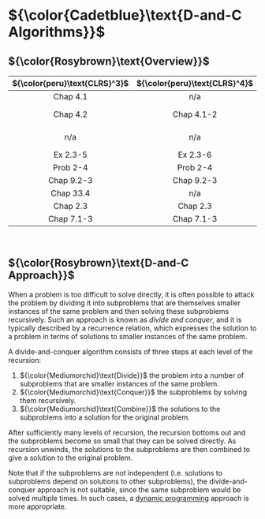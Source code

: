 # ${\color{Cadetblue}\text{D-and-C Algorithms}}$

## ${\color{Rosybrown}\text{Overview}}$

| ${\color{peru}\text{CLRS}^3}$ | ${\color{peru}\text{CLRS}^4}$ | ${\color{peru}\text{Link}}$ |
|:---:|:---:|:---|
| Chap 4.1 | n/a | [Maximum Subarray](https://github.com/pl3onasm/CLRS/tree/main/algorithms/divide-and-conquer/max-subarray) |
| Chap 4.2 | Chap 4.1-2 | [Strassen's Matrix Multiplication](https://github.com/pl3onasm/CLRS/tree/main/algorithms/divide-and-conquer/strassen)|
| n/a | n/a | [Karatsuba's Integer Multiplication](https://github.com/pl3onasm/CLRS/tree/main/algorithms/divide-and-conquer/karatsuba)|
| Ex 2.3-5 | Ex 2.3-6 | [Binary Search](https://github.com/pl3onasm/CLRS/tree/main/algorithms/divide-and-conquer/binsearch)|
| Prob 2-4 | Prob 2-4 | [Inversion Count](https://github.com/pl3onasm/CLRS/tree/main/algorithms/divide-and-conquer/inversion-count)|
| Chap 9.2-3 | Chap 9.2-3 | [Quickselect](https://github.com/pl3onasm/CLRS/tree/main/algorithms/divide-and-conquer/quickselect)|
| Chap 33.4 | n/a | [Closest Pair of Points](https://github.com/pl3onasm/CLRS/tree/main/algorithms/divide-and-conquer/closest-pair-of-points)|
| Chap 2.3 | Chap 2.3 | [Merge Sort](https://github.com/pl3onasm/CLRS/tree/main/algorithms/sorting/merge-sort)|
| Chap 7.1-3 | Chap 7.1-3 | [Quicksort](https://github.com/pl3onasm/CLRS/tree/main/algorithms/sorting/quick-sort)|

&nbsp;

## ${\color{Rosybrown}\text{D-and-C Approach}}$

When a problem is too difficult to solve directly, it is often possible to attack the problem by dividing it into subproblems that are themselves smaller instances of the same problem and then solving these subproblems recursively. Such an approach is known as *divide and conquer*, and it is typically described by a recurrence relation, which expresses the solution to a problem in terms of solutions to smaller instances of the same problem.

A divide-and-conquer algorithm consists of three steps at each level of the recursion:

1. ${\color{Mediumorchid}\text{Divide}}$ the problem into a number of subproblems that are smaller instances of the same problem.
2. ${\color{Mediumorchid}\text{Conquer}}$ the subproblems by solving them recursively.
3. ${\color{Mediumorchid}\text{Combine}}$ the solutions to the subproblems into a solution for the original problem.

After sufficiently many levels of recursion, the recursion bottoms out and the subproblems become so small that they can be solved directly. As recursion unwinds, the solutions to the subproblems are then combined to give a solution to the original problem.

Note that if the subproblems are not independent (i.e. solutions to subproblems depend on solutions to other subproblems), the divide-and-conquer approach is not suitable, since the same subproblem would be solved multiple times. In such cases, a [dynamic programming](https://github.com/pl3onasm/Algorithms/tree/main/algorithms/dynamic-programming) approach is more appropriate.
